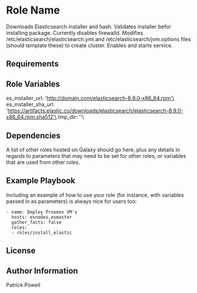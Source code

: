 Role Name
=========

Downloads Elasticsearch installer and hash.  Validates installer befor installing package. Currently disables firewalld.  Modifies /etc/elasticsearch/elasticsearch.yml and /etc/elasticsearch/jvm.options files (should template these) to create cluster.  Enables and starts service.

Requirements
------------


Role Variables
--------------

es_installer_url: 'http://domain.com/elasticsearch-8.9.0-x86_64.rpm'\
es_installer_sha_url: 'https://artifacts.elastic.co/downloads/elasticsearch/elasticsearch-8.9.0-x86_64.rpm.sha512'\
tmp_dir: '<artifact download directory>'\

Dependencies
------------

A list of other roles hosted on Galaxy should go here, plus any details in regards to parameters that may need to be set for other roles, or variables that are used from other roles.

Example Playbook
----------------

Including an example of how to use your role (for instance, with variables passed in as parameters) is always nice for users too:

    - name: Deploy Proxmox VM's
      hosts: esnodes,esmaster
      gather_facts: false
      roles:
      - roles/install_elastic

License
-------


Author Information
------------------

Patrick Powell